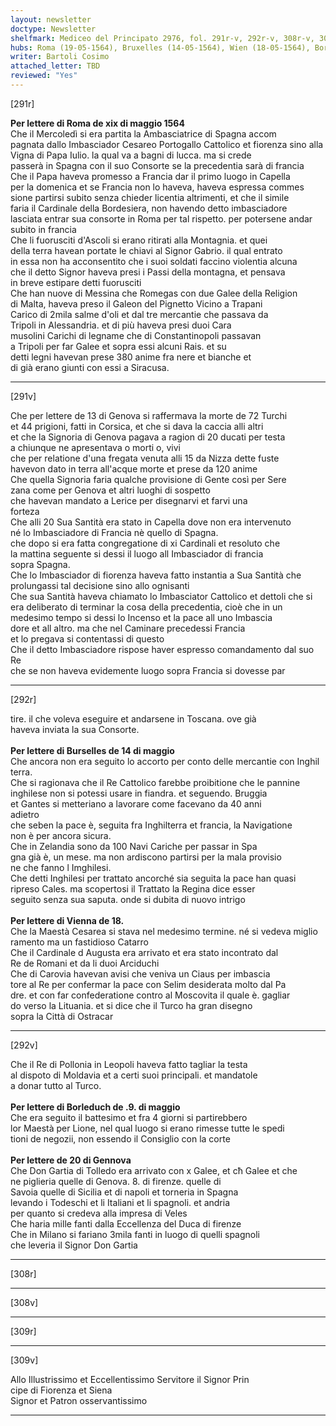 ```yaml
---
layout: newsletter
doctype: Newsletter
shelfmark: Mediceo del Principato 2976, fol. 291r-v, 292r-v, 308r-v, 309r-v
hubs: Roma (19-05-1564), Bruxelles (14-05-1564), Wien (18-05-1564), Bordeaux (09-05-1564), Genova (20-05-1564)
writer: Bartoli Cosimo
attached_letter: TBD
reviewed: "Yes"
---
```


[291r]  
  
  
  
<strong>Per lettere di Roma de xix di maggio 1564</strong>  
Che il Mercoledì si era partita la Ambasciatrice di Spagna accom  
pagnata dallo Imbasciador Cesareo Portogallo Cattolico et fiorenza sino alla  
Vigna di Papa Iulio. la qual va a bagni di lucca. ma si crede  
passerà in Spagna con il suo Consorte se la precedentia sarà di francia  
Che il Papa haveva promesso a Francia dar il primo luogo in Capella  
per la domenica et se Francia non lo haveva, haveva espressa commes  
sione partirsi subito senza chieder licentia altrimenti, et che il simile  
faria il Cardinale della Bordesiera, non havendo detto imbasciadore  
lasciata entrar sua consorte in Roma per tal rispetto. per potersene andar  
subito in francia  
Che li fuorusciti d'Ascoli si erano ritirati alla Montagnia. et quei  
della terra havean portate le chiavi al Signor Gabrio. il qual entrato  
in essa non ha acconsentito che i suoi soldati faccino violentia alcuna  
che il detto Signor haveva presi i Passi della montagna, et pensava  
in breve estipare detti fuorusciti  
Che han nuove di Messina che Romegas con due Galee della Religion  
di Malta, haveva preso il Galeon del Pignetto Vicino a Trapani  
Carico di 2mila salme d'oli et dal tre mercantie che passava da  
Tripoli in Alessandria. et di più haveva presi duoi Cara  
musolini Carichi di legname che di Constantinopoli passavan  
a Tripoli per far Galee et sopra essi alcuni Rais. et su  
detti legni havevan prese 380 anime fra nere et bianche et  
di già erano giunti con essi a Siracusa.  
  
---  

[291v]  
  
  
Che per lettere de 13 di Genova si raffermava la morte de 72  Turchi  
et 44  prigioni, fatti in Corsica, et che si dava la caccia alli altri  
et che la Signoria di Genova pagava a ragion di 20  ducati  per testa  
a chiunque ne apresentava o morti o, vivi  
che per relatione d'una fregata venuta alli 15 da Nizza dette fuste  
havevon dato in terra all'acque morte et prese da 120 anime  
Che quella Signoria faria qualche provisione di Gente così per Sere  
zana come per Genova et altri luoghi di sospetto  
che havevan mandato a Lerice per disegnarvi et farvi una  
forteza  
Che alli 20 Sua Santità era stato in Capella dove non era intervenuto  
né lo Imbasciadore di Francia nè quello di Spagna.  
che dopo si era fatta congregatione di xi Cardinali et resoluto che  
la mattina seguente si dessi il luogo all Imbasciador di francia  
sopra Spagna.  
Che lo Imbasciador di fiorenza haveva fatto instantia a Sua Santità che  
prolungassi tal decisione sino allo ognisanti  
Che sua Santità haveva chiamato lo Imbasciator Cattolico et dettoli che si  
era deliberato di terminar la cosa della precedentia, cioè che in un  
medesimo tempo si dessi lo Incenso et la pace all uno Imbascia  
dore et all altro. ma che nel Caminare precedessi Francia  
et lo pregava si contentassi di questo  
Che il detto Imbasciadore rispose haver espresso comandamento dal suo Re  
che se non haveva evidemente luogo sopra Francia si dovesse par  
  
---  

[292r]  
  
  
tire. il che voleva eseguire et andarsene in Toscana. ove già  
haveva inviata la sua Consorte.  
<br/><strong>Per lettere di Burselles de 14 di maggio</strong>  
Che ancora non era seguito lo accorto per conto delle mercantie con Inghil  
terra.  
Che si ragionava che il Re Cattolico farebbe proibitione che le pannine  
inghilese non si potessi usare in fiandra. et seguendo. Bruggia  
et Gantes si metteriano a lavorare come facevano da 40 anni  
adietro  
che seben la pace è, seguita fra Inghilterra et francia, la Navigatione  
non è per ancora sicura.  
Che in Zelandia sono da 100 Navi Cariche per passar in Spa  
gna già è, un mese. ma non ardiscono partirsi per la mala provisio  
ne che fanno l Imghilesi.  
Che detti Inghilesi per trattato ancorché sia seguita la pace han quasi  
ripreso Cales. ma scopertosi il Trattato la Regina dice esser  
seguito senza sua saputa. onde si dubita di nuovo intrigo  
<br/><strong>Per lettere di Vienna de 18.</strong>  
Che la Maestà Cesarea si stava nel medesimo termine. né si vedeva miglio  
ramento ma un fastidioso Catarro  
Che il Cardinale d Augusta era arrivato et era stato incontrato dal  
Re de Romani et da li duoi Arciduchi  
Che di Carovia havevan avisi che veniva un Ciaus per imbascia  
tore al Re per confermar la pace con Selim desiderata molto dal Pa  
dre. et con far confederatione contro al Moscovita il quale è. gagliar  
do verso la Lituania. et si dice che il Turco ha gran disegno  
sopra la Città di Ostracar  
  
---  

[292v]  
  
  
Che il Re di Pollonia in Leopoli haveva fatto tagliar la testa  
al dispoto di Moldavia et a certi suoi principali. et mandatole  
a donar tutto al Turco.  
<br/><strong>Per lettere di Borleduch de .9. di maggio</strong>  
Che era seguito il battesimo et fra 4 giorni si partirebbero  
lor Maestà per Lione, nel qual luogo si erano rimesse tutte le spedi  
tioni de negozii, non essendo il Consiglio con la corte  
<br/><strong>Per lettere de 20 di Gennova</strong>  
Che Don Gartia di Tolledo era arrivato con x Galee, et cħ Galee et che  
ne piglieria quelle di Genova. 8. di firenze. quelle di  
Savoia quelle di Sicilia et di napoli et torneria in Spagna  
levando i Todeschi et li Italiani et li spagnoli. et andria  
per quanto si credeva alla impresa di Veles  
Che haria mille fanti dalla Eccellenza del Duca di firenze  
Che in Milano si fariano 3mila fanti in luogo di quelli spagnoli  
che leveria il Signor Don Gartia  
  
---  

[308r]  
  
  
  
---  

[308v]  
  
  
  
---  

[309r]  
  
  
  
---  

[309v]  
  
  
Allo Illustrissimo et Eccellentissimo Servitore il Signor Prin  
cipe di Fiorenza et Siena  
Signor et Patron osservantissimo  
  
---  

